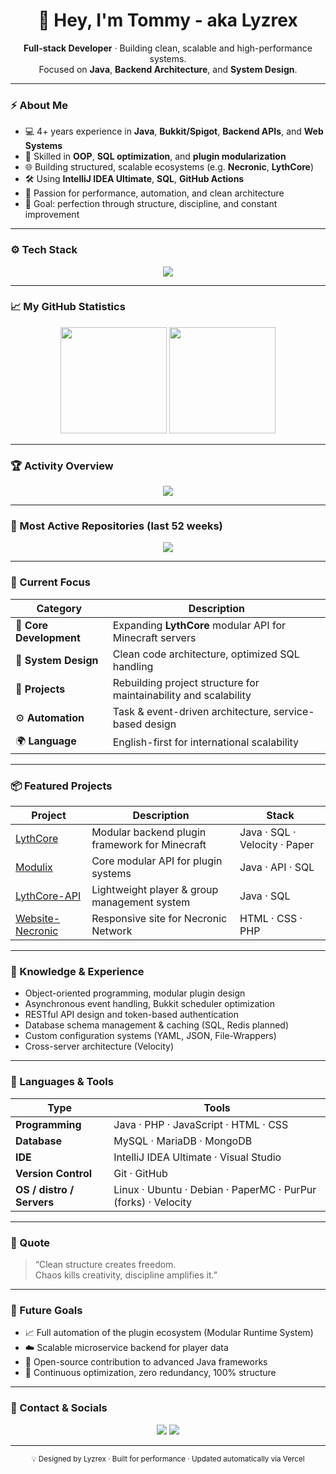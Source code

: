 <h1 align="center">👋 Hey, I'm Tommy - aka Lyzrex</h1>

<p align="center">
  <b>Full-stack Developer</b> · Building clean, scalable and high-performance systems.<br/>
  Focused on <b>Java</b>, <b>Backend Architecture</b>, and <b>System Design</b>.
</p>

---

### ⚡ About Me
- 💻 4+ years experience in **Java**, **Bukkit/Spigot**, **Backend APIs**, and **Web Systems**
- 🧠 Skilled in **OOP**, **SQL optimization**, and **plugin modularization**
- 🌐 Building structured, scalable ecosystems (e.g. <b>Necronic</b>, <b>LythCore</b>)
- 🛠 Using **IntelliJ IDEA Ultimate**, **SQL**, **GitHub Actions**
- 🚀 Passion for performance, automation, and clean architecture
- 🎯 Goal: perfection through structure, discipline, and constant improvement

---

### ⚙️ Tech Stack
<p align="center">
  <img src="https://skillicons.dev/icons?i=java,php,html,css,js,mysql,git,github,idea,vscode,visualstudio,docker,linux" />
</p>

---

### 📈 My GitHub Statistics
<p align="center">
  <img height="170em" src="https://github-readme-stats-weld-nine-90.vercel.app/api?username=Lyzrex&show_icons=true&theme=github_dark&hide_border=true&include_all_commits=true&count_private=true&rank_icon=github&v=5" />
  <img height="170em" src="https://github-readme-stats-weld-nine-90.vercel.app/api/top-langs/?username=Lyzrex&layout=compact&theme=github_dark&hide_border=true&langs_count=8&count_private=true&v=5" />
</p>

---

### 🏆 Activity Overview
<p align="center">
  <img src="https://github-readme-activity-graph.vercel.app/graph?username=Lyzrex&bg_color=0b1220&color=00d0ff&line=00d0ff&point=ffffff&area=true&hide_border=true" />
</p>

---

### 🧩 Most Active Repositories (last 52 weeks)
<p align="center">
  <img src="https://github-readme-stats-weld-nine-90.vercel.app/api/top-repos?username=Lyzrex&limit=12&show=6&bar=true&theme=github_dark&accent=%2300d0ff&v=6" />
</p>

---

### 🧱 Current Focus
| Category | Description |
|-----------|--------------|
| 🧩 **Core Development** | Expanding <b>LythCore</b> modular API for Minecraft servers |
| 🧱 **System Design** | Clean code architecture, optimized SQL handling |
| 💼 **Projects** | Rebuilding project structure for maintainability and scalability |
| ⚙️ **Automation** | Task & event-driven architecture, service-based design |
| 🌍 **Language** | English-first for international scalability |

---

### 📦 Featured Projects
| Project | Description | Stack |
|----------|--------------|-------|
| [LythCore](https://github.com/Lyzrex/LythCore) | Modular backend plugin framework for Minecraft | Java · SQL · Velocity · Paper |
| [Modulix](https://github.com/Lyzrex/Modulix) | Core modular API for plugin systems | Java · API · SQL |
| [LythCore-API](https://github.com/Lyzrex/LythCore-API) | Lightweight player & group management system | Java · SQL |
| [Website-Necronic](https://github.com/Lyzrex/Website-Necronic) | Responsive site for Necronic Network | HTML · CSS · PHP |

---

### 🧠 Knowledge & Experience
- Object-oriented programming, modular plugin design
- Asynchronous event handling, Bukkit scheduler optimization
- RESTful API design and token-based authentication
- Database schema management & caching (SQL, Redis planned)
- Custom configuration systems (YAML, JSON, File-Wrappers)
- Cross-server architecture (Velocity)

---

### 🧬 Languages & Tools
| Type | Tools |
|------|-------|
| **Programming** | Java · PHP · JavaScript · HTML · CSS |
| **Database** | MySQL · MariaDB · MongoDB |
| **IDE** | IntelliJ IDEA Ultimate · Visual Studio |
| **Version Control** | Git · GitHub |
| **OS / distro / Servers** | Linux · Ubuntu · Debian · PaperMC · PurPur (forks) · Velocity |

---

### 💬 Quote
> “Clean structure creates freedom.  
>  Chaos kills creativity, discipline amplifies it.”

---

### 🧠 Future Goals
- 📈 Full automation of the plugin ecosystem (Modular Runtime System)  
- ☁️ Scalable microservice backend for player data  
- 🔧 Open-source contribution to advanced Java frameworks  
- 🌟 Continuous optimization, zero redundancy, 100% structure  

---

### 🧾 Contact & Socials
<p align="center">
  <a href="https://github.com/Lyzrex" target="_blank"><img src="https://skillicons.dev/icons?i=github" /></a>
  <a href="https://discord.com/users/LYZREX" target="_blank"><img src="https://skillicons.dev/icons?i=discord" /></a>
</p>

---

<p align="center">
  <sub>💡 Designed by Lyzrex · Built for performance · Updated automatically via Vercel</sub>
</p>
